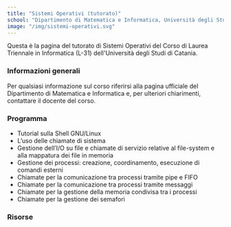```yaml
---
title: "Sistemi Operativi (tutorato)"
school: "Dipartimento di Matematica e Informatica, Università degli Studi di Catania"
image: "/img/sistemi-operativi.svg"
---
```

Questa è la pagina del tutorato di Sistemi Operativi del Corso di Laurea Triennale in Informatica (L-31) dell'Università degli Studi di Catania.

### Informazioni generali
Per qualsiasi informazione sul corso riferirsi alla pagina ufficiale del Dipartimento di Matematica e Informatica e, per ulteriori chiarimenti, contattare il docente del corso.

### Programma
- Tutorial sulla Shell GNU/Linux
- L’uso delle chiamate di sistema
- Gestione dell’I/O su file e chiamate di servizio relative al file-system e alla mappatura dei file in memoria
- Gestione dei processi: creazione, coordinamento, esecuzione di comandi esterni
- Chiamate per la comunicazione tra processi tramite pipe e FIFO
- Chiamate per la comunicazione tra processi tramite messaggi
- Chiamate per la gestione della memoria condivisa tra i processi
- Chiamate per la gestione dei semafori
### Risorse